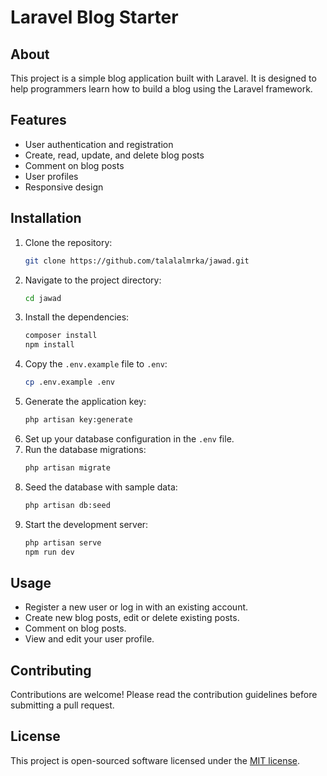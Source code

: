 # Laravel Blog Starter

## About

This project is a simple blog application built with Laravel. It is designed to help programmers learn how to build a blog using the Laravel framework.

## Features

- User authentication and registration
- Create, read, update, and delete blog posts
- Comment on blog posts
- User profiles
- Responsive design

## Installation

1. Clone the repository:
    ```sh
    git clone https://github.com/talalalmrka/jawad.git
    ```
2. Navigate to the project directory:
    ```sh
    cd jawad
    ```
3. Install the dependencies:
    ```sh
    composer install
    npm install
    ```
4. Copy the `.env.example` file to `.env`:
    ```sh
    cp .env.example .env
    ```
5. Generate the application key:
    ```sh
    php artisan key:generate
    ```
6. Set up your database configuration in the `.env` file.
7. Run the database migrations:
    ```sh
    php artisan migrate
    ```
8. Seed the database with sample data:
    ```sh
    php artisan db:seed
    ```
9. Start the development server:
    ```sh
    php artisan serve
    npm run dev
    ```

## Usage

- Register a new user or log in with an existing account.
- Create new blog posts, edit or delete existing posts.
- Comment on blog posts.
- View and edit your user profile.

## Contributing

Contributions are welcome! Please read the contribution guidelines before submitting a pull request.

## License

This project is open-sourced software licensed under the [MIT license](https://opensource.org/licenses/MIT).